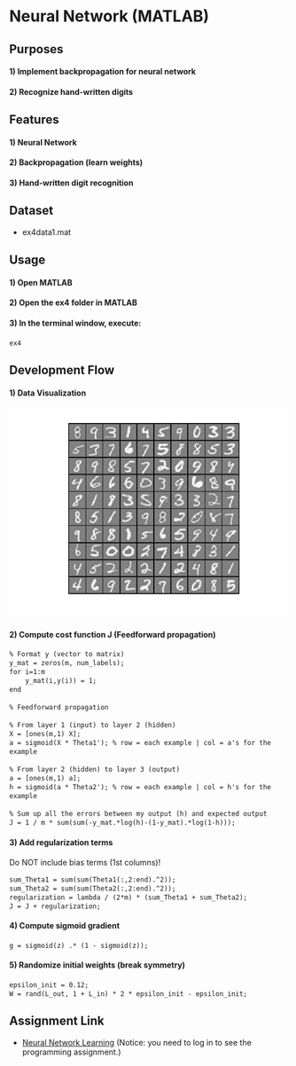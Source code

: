 # Neural Network (MATLAB)


## Purposes
#### 1) Implement backpropagation for neural network
#### 2) Recognize hand-written digits


## Features
#### 1) Neural Network
#### 2) Backpropagation (learn weights)
#### 3) Hand-written digit recognition


## Dataset
- ex4data1.mat


## Usage
#### 1) Open MATLAB
#### 2) Open the ex4 folder in MATLAB
#### 3) In the terminal window, execute:  
```
ex4
```


## Development Flow
#### 1) Data Visualization
![Input images](img/data-visualization.jpg)
#### 2) Compute cost function J (Feedforward propagation)
```
% Format y (vector to matrix)
y_mat = zeros(m, num_labels);
for i=1:m
    y_mat(i,y(i)) = 1;
end

% Feedforward propagation

% From layer 1 (input) to layer 2 (hidden)
X = [ones(m,1) X];
a = sigmoid(X * Theta1'); % row = each example | col = a's for the example

% From layer 2 (hidden) to layer 3 (output)
a = [ones(m,1) a];
h = sigmoid(a * Theta2'); % row = each example | col = h's for the example

% Sum up all the errors between my output (h) and expected output
J = 1 / m * sum(sum(-y_mat.*log(h)-(1-y_mat).*log(1-h)));
```
#### 3) Add regularization terms
Do NOT include bias terms (1st columns)!  
```
sum_Theta1 = sum(sum(Theta1(:,2:end).^2));
sum_Theta2 = sum(sum(Theta2(:,2:end).^2));
regularization = lambda / (2*m) * (sum_Theta1 + sum_Theta2);
J = J + regularization;
```
#### 4) Compute sigmoid gradient
```
g = sigmoid(z) .* (1 - sigmoid(z));
```
#### 5) Randomize initial weights (break symmetry)
```
epsilon_init = 0.12;
W = rand(L_out, 1 + L_in) * 2 * epsilon_init - epsilon_init;
```

## Assignment Link
- [Neural Network Learning](https://www.coursera.org/learn/machine-learning/programming/AiHgN/neural-network-learning) 
(Notice: you need to log in to see the programming assignment.)
